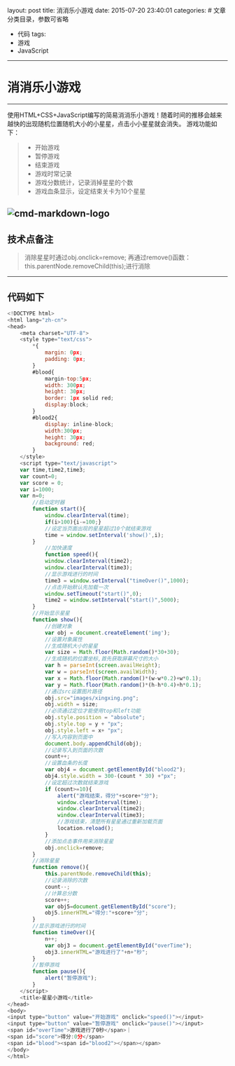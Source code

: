 layout: post
title: 消消乐小游戏
date: 2015-07-20 23:40:01
categories:   # 文章分类目录，参数可省略
- 代码
tags: 
- 游戏
- JavaScript
---
# 消消乐小游戏

------

使用HTML+CSS+JavaScript编写的简易消消乐小游戏！随着时间的推移会越来越快的出现随机位置随机大小的小星星，点击小小星星就会消失。
游戏功能如下：

> * 开始游戏
> * 暂停游戏
> * 结束游戏
> * 游戏时常记录
> * 游戏分数统计，记录消掉星星的个数
> * 游戏血条显示，设定结束关卡为10个星星


<!-- more -->


![cmd-markdown-logo](http://7xwlfk.com1.z0.glb.clouddn.com/game.png)
------

## 技术点备注

> 消除星星时通过obj.onclick=remove;
再通过remove()函数：this.parentNode.removeChild(this);进行消除

------

## 代码如下


```JavaScript
<!DOCTYPE html>
<html lang="zh-cn">
<head>
	<meta charset="UTF-8">
	<style type="text/css">
		*{
			margin: 0px;
			padding: 0px;
		}
		#blood{
			margin-top:5px;
			width: 300px;
			height: 30px;
			border: 1px solid red;
			display:block;
		}
		#blood2{
			display: inline-block;
			width:300px;
			height: 30px;
			background: red;
		}
	</style>
	<script type="text/javascript">
	var time,time2,time3;
	var count=0;
	var score = 0;
	var i=1000;
	var n=0;
		//启动定时器
		function start(){
			window.clearInterval(time);
			if(i>100){i-=100;}
			//设定当页面出现的星星超过10个就结束游戏
			time = window.setInterval('show()',i);
		}
			//加快速度
			function speed(){
			window.clearInterval(time2);
			window.clearInterval(time3);
			//显示游戏进行的时间
			time3 = window.setInterval("timeOver()",1000);
			//点击开始默认先加载一次
			window.setTimeout("start()",0);
			time2 = window.setInterval("start()",5000);
		}
		//开始显示星星
		function show(){
			//创建对象
			var obj = document.createElement('img');
			//设置对象属性
			//生成随机大小的星星
			var size = Math.floor(Math.random()*30+30);
			//生成随机的位置坐标,首先获取屏幕尺寸的大小
			var h = parseInt(screen.availHeight);
			var w = parseInt(screen.availWidth);
			var x = Math.floor(Math.random()*(w-w*0.2)+w*0.1);
			var y = Math.floor(Math.random()*(h-h*0.4)+h*0.1);
			//通过src设置图片路径
			obj.src="images/xingxing.png";
			obj.width = size;
			//必须通过定位才能使用top和left功能
			obj.style.position = "absolute";
			obj.style.top = y + "px";
			obj.style.left = x+ "px";
			//写入内容到页面中
			document.body.appendChild(obj);
			//记录写入到页面的次数
			count++;
			//设置血条的长度
			var obj4 = document.getElementById("blood2");
			obj4.style.width = 300-(count * 30) +"px";
			//设定超过次数就结束游戏
			if (count>=10){
				alert("游戏结束，得分"+score+"分");
				window.clearInterval(time);
				window.clearInterval(time2);
				window.clearInterval(time3);
				//游戏结束，清楚所有星星通过重新加载页面
				location.reload();
			}
			//添加点击事件用来消除星星
			obj.onclick=remove;
		}
		//消除星星
		function remove(){
			this.parentNode.removeChild(this);
			//记录消除的次数
			count--;
			//计算总分数
			score++;
			var obj5=document.getElementById("score");
			obj5.innerHTML="得分:"+score+"分";
		}
		//显示游戏进行的时间
		function timeOver(){
			n++;
			var obj3 = document.getElementById("overTime");
			obj3.innerHTML="游戏进行了"+n+"秒";
		}
		//暂停游戏
		function pause(){
			alert("暂停游戏");
		}
	</script>
	<title>星星小游戏</title>
</head>
<body>
<input type="button" value="开始游戏" onclick="speed()"></input>
<input type="button" value="暂停游戏" onclick="pause()"></input>
<span id="overTime">游戏进行了0秒</span>｜
<span id="score">得分:0分</span>
<span id="blood"><span id="blood2"></span></span>
</body>
</html>
```

